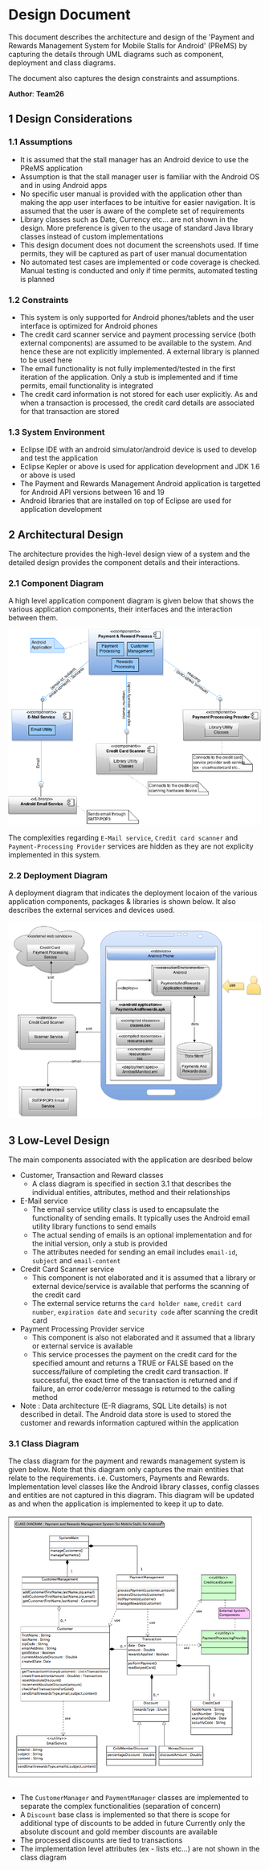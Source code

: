 # Design Document

This document describes the architecture and design of the 'Payment and Rewards Management System for Mobile Stalls 
for Android' (PReMS) by capturing the details through UML diagrams such as component, deployment and class diagrams.

The document also captures the design constraints and assumptions.

**Author**: **Team26**

## 1 Design Considerations

### 1.1 Assumptions

- It is assumed that the stall manager has an Android device to use the PReMS application
- Assumption is that the stall manager user is familiar with the Android OS and in using Android apps
- No specific user manual is provided with the application other than making the app user interfaces to be intuitive
for easier navigation. It is assumed that the user is aware of the complete set of requirements
- Library classes such as Date, Currency etc... are not shown in the design. More preference is given to the usage
of standard Java library classes instead of custom implementations
- This design document does not document the screenshots used. If time permits, they will be captured as part of 
user manual documentation
- No automated test cases are implemented or code coverage is checked. Manual testing is conducted and only if
time permits, automated testing is planned

### 1.2 Constraints

- This system is only supported for Android phones/tablets and the user interface is optimized for Android phones
- The credit card scanner service and payment processing service (both external components) are assumed to be available
to the system. And hence these are not explicitly implemented. A external library is planned to be used here
- The email functionality is not fully implemented/tested in the first iteration of the application. Only a stub
is implemented and if time permits, email functionality is integrated
- The credit card information is not stored for each user explicitly. As and when a transaction is processed, the 
credit card details are associated for that transaction are stored

### 1.3 System Environment

- Eclipse IDE with an android simulator/android device is used to develop and test the application
- Eclipse Kepler or above is used for application development and JDK 1.6 or above is used
- The Payment and Rewards Management Android application is targetted for Android API versions between 16 and 19
- Android libraries that are installed on top of Eclipse are used for application development

## 2 Architectural Design

The architecture provides the high-level design view of a system and the detailed design provides the component details
and their interactions.

### 2.1 Component Diagram

A high level application component diagram is given below that shows the various application components, their interfaces
and the interaction between them.

![Class Diagram Image](Images/componentdiagram.png)

The complexities regarding `E-Mail service`, `Credit card scanner` and `Payment-Processing Provider` services are 
hidden as they are not explicity implemented in this system. 

### 2.2 Deployment Diagram

A deployment diagram that indicates the deployment locaion of the various application components, packages & libraries
is shown below. It also describes the external services and devices used.

![Deployment Diagram Image](Images/deploymentdiagram.png)

## 3 Low-Level Design

The main components associated with the application are desribed below

- Customer, Transaction and Reward classes
	- A class diagram is specified in section 3.1 that describes the individual entities, attributes, method and their
	relationships
- E-Mail service
	- The email service utility class is used to encapsulate the functionality of sending emails. It typically uses
	the Android email utility library functions to send emails
	- The actual sending of emails is an optional implementation and for the initial version, only a stub is provided
	- The attributes needed for sending an email includes `email-id`, `subject` and `email-content`
- Credit Card Scanner service
	- This component is not elaborated and it is assumed that a library or external device/service is available that 
	performs the scanning of the credit card
	- The external service returns the `card holder name`, `credit card number`, `expiration date` and `security
	code` after scanning the credit card
- Payment Processing Provider service
	- This component is also not elaborated and it assumed that a library or external service is available
	- This service processes the payment on the credit card for the specified amount and returns a TRUE or FALSE
	based on the success/failure of completing the credit card transaction. If successful, the exact time of the 
	transaction is returned and if failure, an error code/error message is returned to the calling method
- Note : Data architecture (E-R diagrams, SQL Lite details) is not described in detail. The Android data store is
used to stored the customer and rewards information captured within the application

### 3.1 Class Diagram

The class diagram for the payment and rewards management system is given below. Note that this diagram only captures the
main entities that relate to the requirements. i.e. Customers, Payments and Rewards. Implementation level classes like 
the Android library classes, config classes and entities are not captured in this diagram. This diagram will be updated
as and when the application is implemented to keep it up to date.

![Class Diagram Image](Images/teamdesign.png)

- The `CustomerManager` and `PaymentManager` classes are implemented to separate the complex functionalities (separation
of concern)
- A `Discount` base class is implemented so that there is scope for additional type of discounts to be added in future
Currently only the absolute discount and gold member discounts are available
- The processed discounts are tied to transactions
- The implementation level attributes (ex - lists etc...) are not shown in the class diagram